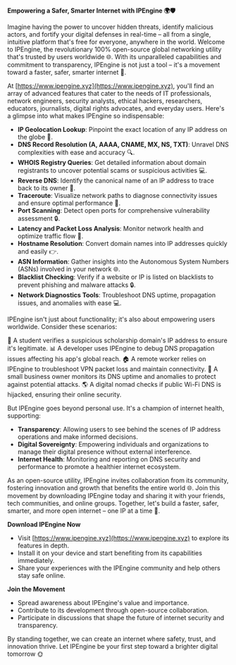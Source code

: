 **Empowering a Safer, Smarter Internet with IPEngine 🌍🛡️**

Imagine having the power to uncover hidden threats, identify malicious actors, and fortify your digital defenses in real-time – all from a single, intuitive platform that's free for everyone, anywhere in the world. Welcome to IPEngine, the revolutionary 100% open-source global networking utility that's trusted by users worldwide 🌐. With its unparalleled capabilities and commitment to transparency, IPEngine is not just a tool – it's a movement toward a faster, safer, smarter internet 🚀.

At [https://www.ipengine.xyz](https://www.ipengine.xyz), you'll find an array of advanced features that cater to the needs of IT professionals, network engineers, security analysts, ethical hackers, researchers, educators, journalists, digital rights advocates, and everyday users. Here's a glimpse into what makes IPEngine so indispensable:

- **IP Geolocation Lookup**: Pinpoint the exact location of any IP address on the globe 📍.
- **DNS Record Resolution (A, AAAA, CNAME, MX, NS, TXT)**: Unravel DNS complexities with ease and accuracy 🔍.
- **WHOIS Registry Queries**: Get detailed information about domain registrants to uncover potential scams or suspicious activities 💻.
- **Reverse DNS**: Identify the canonical name of an IP address to trace back to its owner 🚨.
- **Traceroute**: Visualize network paths to diagnose connectivity issues and ensure optimal performance 📡.
- **Port Scanning**: Detect open ports for comprehensive vulnerability assessment 🔒.
- **Latency and Packet Loss Analysis**: Monitor network health and optimize traffic flow 💼.
- **Hostname Resolution**: Convert domain names into IP addresses quickly and easily 👉.
- **ASN Information**: Gather insights into the Autonomous System Numbers (ASNs) involved in your network 🌐.
- **Blacklist Checking**: Verify if a website or IP is listed on blacklists to prevent phishing and malware attacks 🔒.
- **Network Diagnostics Tools**: Troubleshoot DNS uptime, propagation issues, and anomalies with ease 💻.

IPEngine isn't just about functionality; it's also about empowering users worldwide. Consider these scenarios:

🌟 A student verifies a suspicious scholarship domain's IP address to ensure it's legitimate.
📊 A developer uses IPEngine to debug DNS propagation issues affecting his app's global reach.
🏠 A remote worker relies on IPEngine to troubleshoot VPN packet loss and maintain connectivity.
👥 A small business owner monitors its DNS uptime and anomalies to protect against potential attacks.
🌎 A digital nomad checks if public Wi-Fi DNS is hijacked, ensuring their online security.

But IPEngine goes beyond personal use. It's a champion of internet health, supporting:

- **Transparency**: Allowing users to see behind the scenes of IP address operations and make informed decisions.
- **Digital Sovereignty**: Empowering individuals and organizations to manage their digital presence without external interference.
- **Internet Health**: Monitoring and reporting on DNS security and performance to promote a healthier internet ecosystem.

As an open-source utility, IPEngine invites collaboration from its community, fostering innovation and growth that benefits the entire world 🌐. Join this movement by downloading IPEngine today and sharing it with your friends, tech communities, and online groups. Together, let's build a faster, safer, smarter, and more open internet – one IP at a time 🚀.

**Download IPEngine Now**

- Visit [https://www.ipengine.xyz](https://www.ipengine.xyz) to explore its features in depth.
- Install it on your device and start benefiting from its capabilities immediately.
- Share your experiences with the IPEngine community and help others stay safe online.

**Join the Movement**

- Spread awareness about IPEngine's value and importance.
- Contribute to its development through open-source collaboration.
- Participate in discussions that shape the future of internet security and transparency.

By standing together, we can create an internet where safety, trust, and innovation thrive. Let IPEngine be your first step toward a brighter digital tomorrow 🌞